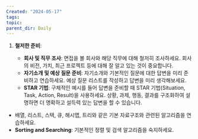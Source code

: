 ```yaml
---
Created: "2024-05-17"
tags: 
topic: 
parent_dir: Daily
---
```

1. **철저한 준비**:
    
    - **회사 및 직무 조사**: 면접을 볼 회사와 해당 직무에 대해 철저히 조사하세요. 회사의 비전, 가치, 최근 프로젝트 등에 대해 잘 알고 있는 것이 중요합니다.
    - **자기소개 및 예상 질문 준비**: 자기소개와 기본적인 질문에 대한 답변을 미리 준비하고 연습하세요. 예상 질문 리스트를 작성하고 답변을 미리 생각해보세요.
    - **STAR 기법**: 구체적인 예시를 들어 답변을 준비할 때 STAR 기법(Situation, Task, Action, Result)을 사용하세요. 상황, 과제, 행동, 결과를 구조화하여 설명하면 더 명확하고 설득력 있는 답변을 할 수 있습니다.


- 배열, 리스트, 스택, 큐, 해시맵, 트리와 같은 기본 자료구조와 관련된 알고리즘을 연습하세요.
- **Sorting and Searching**: 기본적인 정렬 및 검색 알고리즘을 숙지하세요.